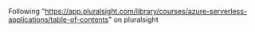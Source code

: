 Following "https://app.pluralsight.com/library/courses/azure-serverless-applications/table-of-contents" on pluralsight